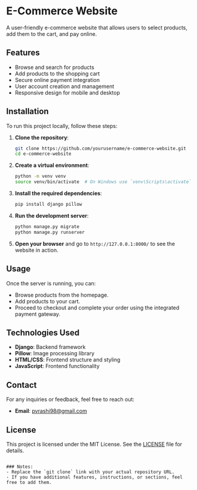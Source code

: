 
# E-Commerce Website

A user-friendly e-commerce website that allows users to select products, add them to the cart, and pay online.

## Features

- Browse and search for products
- Add products to the shopping cart
- Secure online payment integration
- User account creation and management
- Responsive design for mobile and desktop

## Installation

To run this project locally, follow these steps:

1. **Clone the repository**:
   ```bash
   git clone https://github.com/yourusername/e-commerce-website.git
   cd e-commerce-website
   ```

2. **Create a virtual environment**:
   ```bash
   python -m venv venv
   source venv/bin/activate  # On Windows use `venv\Scripts\activate`
   ```

3. **Install the required dependencies**:
   ```bash
   pip install django pillow
   ```

4. **Run the development server**:
   ```bash
   python manage.py migrate
   python manage.py runserver
   ```

5. **Open your browser** and go to `http://127.0.0.1:8000/` to see the website in action.

## Usage

Once the server is running, you can:

- Browse products from the homepage.
- Add products to your cart.
- Proceed to checkout and complete your order using the integrated payment gateway.

## Technologies Used

- **Django**: Backend framework
- **Pillow**: Image processing library
- **HTML/CSS**: Frontend structure and styling
- **JavaScript**: Frontend functionality

## Contact

For any inquiries or feedback, feel free to reach out:

- **Email**: pvrashi98@gmail.com

## License

This project is licensed under the MIT License. See the [LICENSE](LICENSE) file for details.
```

### Notes:
- Replace the `git clone` link with your actual repository URL.
- If you have additional features, instructions, or sections, feel free to add them.

